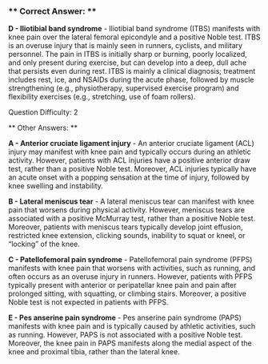 ### ** Correct Answer: **

**D - Iliotibial band syndrome** - Iliotibial band syndrome (ITBS) manifests with knee pain over the lateral femoral epicondyle and a positive Noble test. ITBS is an overuse injury that is mainly seen in runners, cyclists, and military personnel. The pain in ITBS is initially sharp or burning, poorly localized, and only present during exercise, but can develop into a deep, dull ache that persists even during rest. ITBS is mainly a clinical diagnosis; treatment includes rest, ice, and NSAIDs during the acute phase, followed by muscle strengthening (e.g., physiotherapy, supervised exercise program) and flexibility exercises (e.g., stretching, use of foam rollers).

Question Difficulty: 2

** Other Answers: **

**A - Anterior cruciate ligament injury** - An anterior cruciate ligament (ACL) injury may manifest with knee pain and typically occurs during an athletic activity. However, patients with ACL injuries have a positive anterior draw test, rather than a positive Noble test. Moreover, ACL injuries typically have an acute onset with a popping sensation at the time of injury, followed by knee swelling and instability.

**B - Lateral meniscus tear** - A lateral meniscus tear can manifest with knee pain that worsens during physical activity. However, meniscus tears are associated with a positive McMurray test, rather than a positive Noble test. Moreover, patients with meniscus tears typically develop joint effusion, restricted knee extension, clicking sounds, inability to squat or kneel, or “locking” of the knee.

**C - Patellofemoral pain syndrome** - Patellofemoral pain syndrome (PFPS) manifests with knee pain that worsens with activities, such as running, and often occurs as an overuse injury in runners. However, patients with PFPS typically present with anterior or peripatellar knee pain and pain after prolonged sitting, with squatting, or climbing stairs. Moreover, a positive Noble test is not expected in patients with PFPS.

**E - Pes anserine pain syndrome** - Pes anserine pain syndrome (PAPS) manifests with knee pain and is typically caused by athletic activities, such as running. However, PAPS is not associated with a positive Noble test. Moreover, the knee pain in PAPS manifests along the medial aspect of the knee and proximal tibia, rather than the lateral knee.

